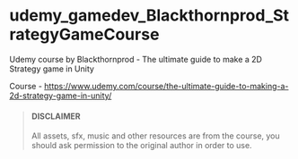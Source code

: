 # udemy_gamedev_Blackthornprod_StrategyGameCourse
Udemy course by Blackthornprod - The ultimate guide to make a 2D Strategy game in Unity

Course - https://www.udemy.com/course/the-ultimate-guide-to-making-a-2d-strategy-game-in-unity/

> #### DISCLAIMER
> All assets, sfx, music and other resources are from the course, you should ask permission to the original author in order to use.
